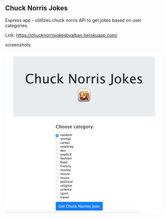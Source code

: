 ## Chuck Norris Jokes

Express app - utilitzes chuck norris API to get jokes based on user categories.

Link: https://chucknorrisjokesbyalban.herokuapp.com/


screenshots: 

![](screenshot.png)
